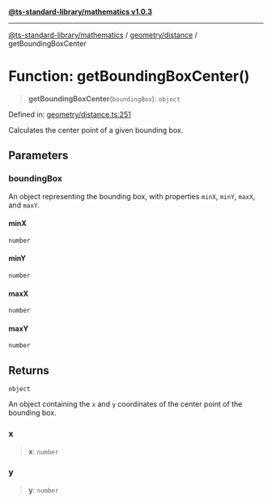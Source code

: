 [**@ts-standard-library/mathematics v1.0.3**](../../../README.md)

***

[@ts-standard-library/mathematics](../../../README.md) / [geometry/distance](../README.md) / getBoundingBoxCenter

# Function: getBoundingBoxCenter()

> **getBoundingBoxCenter**(`boundingBox`): `object`

Defined in: [geometry/distance.ts:251](https://github.com/gabaudette/ts-stdlib/blob/be448e6a9d9c20c6c2f27f6550ce4e65fc8c9b89/packages/mathematics/src/geometry/distance.ts#L251)

Calculates the center point of a given bounding box.

## Parameters

### boundingBox

An object representing the bounding box, with properties `minX`, `minY`, `maxX`, and `maxY`.

#### minX

`number`

#### minY

`number`

#### maxX

`number`

#### maxY

`number`

## Returns

`object`

An object containing the `x` and `y` coordinates of the center point of the bounding box.

### x

> **x**: `number`

### y

> **y**: `number`
